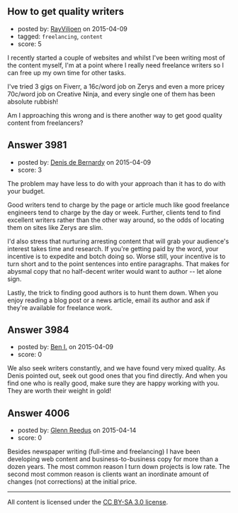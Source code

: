 ## How to get quality writers

- posted by: [RayViljoen](https://stackexchange.com/users/239883/rayviljoen) on 2015-04-09
- tagged: `freelancing`, `content`
- score: 5

<p>I recently started a couple of websites and whilst I've been writing most of the content myself, I'm at a point where I really need freelance writers so I can free up my own time for other tasks.</p>

<p>I've tried 3 gigs on Fiverr, a 16c/word job on Zerys and even a more pricey 70c/word job on Creative Ninja, and every single one of them has been absolute rubbish! </p>

<p>Am I approaching this wrong and is there another way to get good quality content from freelancers?</p>



## Answer 3981

- posted by: [Denis de Bernardy](https://stackexchange.com/users/182468/denis-de-bernardy) on 2015-04-09
- score: 3

<p>The problem may have less to do with your approach than it has to do with your budget.</p>

<p>Good writers tend to charge by the page or article much like good freelance engineers tend to charge by the day or week. Further, clients tend to find excellent writers rather than the other way around, so the odds of locating them on sites like Zerys are slim.</p>

<p>I'd also stress that nurturing arresting content that will grab your audience's interest takes time and research. If you're getting paid by the word, your incentive is to expedite and botch doing so. Worse still, your incentive is to turn short and to the point sentences into entire paragraphs. That makes for abysmal copy that no half-decent writer would want to author -- let alone sign.</p>

<p>Lastly, the trick to finding good authors is to hunt them down. When you enjoy reading a blog post or a news article, email its author and ask if they're available for freelance work.</p>



## Answer 3984

- posted by: [Ben I.](https://stackexchange.com/users/5187045/ben-i) on 2015-04-09
- score: 0

<p>We also seek writers constantly, and we have found very mixed quality. As Denis pointed out, seek out good ones that you find directly.  And when you find one who is really good, make sure they are happy working with you.  They are worth their weight in gold!</p>



## Answer 4006

- posted by: [Glenn Reedus](https://stackexchange.com/users/6138861/glenn-reedus) on 2015-04-14
- score: 0

<p>Besides newspaper writing (full-time and freelancing) I have been developing web content and business-to-business copy for more than a dozen years. The most common reason I turn down projects is low rate. The second most common reason is clients want an inordinate amount of changes (not corrections) at the initial price. </p>




---

All content is licensed under the [CC BY-SA 3.0 license](https://creativecommons.org/licenses/by-sa/3.0/).
